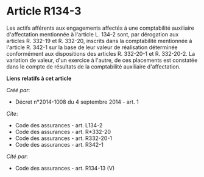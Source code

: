 # Article R134-3

Les actifs afférents aux engagements affectés à une comptabilité auxiliaire d'affectation mentionnée à l'article L. 134-2
sont, par dérogation aux articles R. 332-19 et R. 332-20, inscrits dans la comptabilité mentionnée à l'article R. 342-1 sur
la base de leur valeur de réalisation déterminée conformément aux dispositions des articles R. 332-20-1 et R. 332-20-2. La
variation de valeur, d'un exercice à l'autre, de ces placements est constatée dans le compte de résultats de la comptabilité
auxiliaire d'affectation.

**Liens relatifs à cet article**

_Créé par_:

  - Décret n°2014-1008 du 4 septembre 2014 - art. 1

_Cite_:

  - Code des assurances - art. L134-2
  - Code des assurances - art. R*332-20
  - Code des assurances - art. R332-20-1
  - Code des assurances - art. R342-1

_Cité par_:

  - Code des assurances - art. R134-13 (V)
